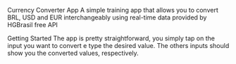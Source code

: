 Currency Converter App
A simple training app that allows you to convert BRL, USD and EUR interchangeably using real-time data provided by HGBrasil free API

Getting Started
The app is pretty straightforward, you simply tap on the input you want to convert e type the desired value. The others inputs should show you the converted values, respectively.
